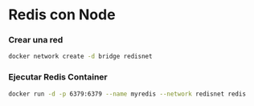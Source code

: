 # Redis con Node

### Crear una red

```sh
docker network create -d bridge redisnet
```

### Ejecutar Redis Container

```sh
docker run -d -p 6379:6379 --name myredis --network redisnet redis
```
